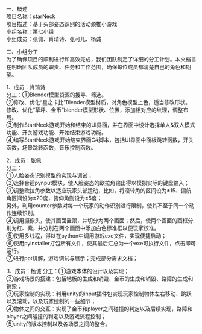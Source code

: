  
  一、概述  
  项目名称：starNeck  
  项目描述：基于头部姿态识别的活动颈椎小游戏  
  小组名称：第七小组  
  小组成员：张佩、肖琦诗、张可儿、杨诚  
  
  二、小组分工  
  为了确保项目的顺利进行和高效完成，我们团队制定了详细的分工计划。本文档旨在明确团队成员的职责、任务和工作范围，确保每位成员都清楚自己的角色和期望。  
  
  1、成员：肖琦诗  
  分工：①Blender模型资源的搜寻、筛选。  
  ②修改、优化“星之卡比”Blender模型材质，对角色模型上色，适当修改形状。  
  修改、优化“草坪、金币”blender模型形状、位置，添加相对应的纹理，调整布局。  
  ③制作StartNeck游戏开始和结束的UI界面，并在界面中设计选择单人&双人模式功能、开关游戏功能、开始结束游戏功能。  
  ④编写StartNeck游戏开始结束界面C#脚本，包括UI界面中面板跳转函数，开关函数，场景跳转函数，音乐控制函数。

  2、成员：张佩</br>
  分工：</br>
  ①人脸姿态识别模型的实现与调试；</br>
  ②选择合适pynput模块，使人脸姿态的欧拉角输出得以模拟实际的键盘输入；</br>
  ③调整欧拉角参数以适应玩家头部运动，比如，将滚转角的区间设为±15、偏航角区间设为±20度，俯仰角则设为±5度；</br>
   另外，利用counter参数对每一个玩家的动作识别进行限制，使其不至于同一个动作连续识别。</br>
  ④调用摄像头，使其画面置顶，并切分为两个画面；然后，使两个画面的画框分别为红、紫，并分别在两个画面中添加白色标准框以便玩家校准。</br>
  ⑤使用多线程，得以在python中调用游戏exe文件，实现便捷启动；</br>
  ⑥使用pyinstaller打包所有文件，使其最后汇总为一个exe可执行文件，点击即可运行。</br>
  ⑦进行ppt讲解，游戏调试与展示；完成部分需求文档；    
  
  
  3、成员：杨诚
  分工：①游戏本体的设计以及实现；</br>
  ②游戏场景的搭建：包括地板的生成和销毁、金币的生成和销毁、路障的生成和销毁；</br>
  ③玩家控制的实现：利用unity的input插件包实现玩家控制物体左右移动、跳跃以及滚动，以及玩家控制的一些细节；</br>
  ④物体之间的交互：实现了金币和player之间碰撞的判定以及后续实现，路障和player之间碰撞的判定以及游戏流程控制；</br>
  ⑤unity的版本控制以及各场景之间的整合。</br>
  
